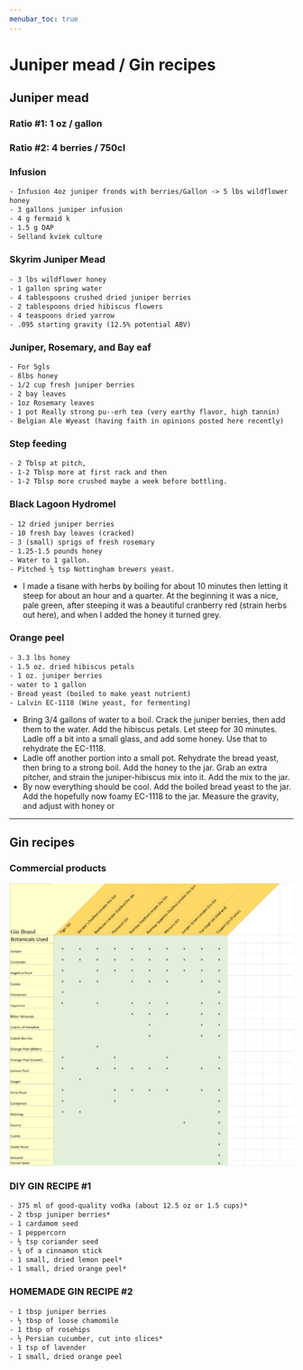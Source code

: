 ```yaml
---
menubar_toc: true
---
```


# Juniper mead / Gin recipes

## Juniper mead 
### Ratio #1: 1 oz / gallon

### Ratio #2: 4 berries / 750cl

### Infusion
    - Infusion 4oz juniper fronds with berries/Gallon -> 5 lbs wildflower honey
    - 3 gallons juniper infusion
    - 4 g fermaid k
    - 1.5 g DAP
    - Selland kviek culture

### Skyrim Juniper Mead
    - 3 lbs wildflower honey
    - 1 gallon spring water
    - 4 tablespoons crushed dried juniper berries
    - 2 tablespoons dried hibiscus flowers
    - 4 teaspoons dried yarrow
    - .095 starting gravity (12.5% potential ABV)

### Juniper, Rosemary, and Bay eaf
    - For 5gls
    - 8lbs honey
    - 1/2 cup fresh juniper berries
    - 2 bay leaves
    - 1oz Rosemary leaves
    - 1 pot Really strong pu--erh tea (very earthy flavor, high tannin)
    - Belgian Ale Wyeast (having faith in opinions posted here recently)

### Step feeding
    - 2 Tblsp at pitch, 
    - 1-2 Tblsp more at first rack and then 
    - 1-2 Tblsp more crushed maybe a week before bottling.

### Black Lagoon Hydromel
    - 12 dried juniper berries
    - 10 fresh bay leaves (cracked)
    - 3 (small) sprigs of fresh rosemary
    - 1.25-1.5 pounds honey
    - Water to 1 gallon.
    - Pitched ½ tsp Nottingham brewers yeast.
- I made a tisane with herbs by boiling for about 10 minutes then letting it steep for about an hour and a quarter. At the beginning it was a nice, pale green, after steeping it was a beautiful cranberry red (strain herbs out here), and when I added the honey it turned grey.

### Orange peel
    - 3.3 lbs honey
    - 1.5 oz. dried hibiscus petals
    - 1 oz. juniper berries
    - water to 1 gallon
    - Bread yeast (boiled to make yeast nutrient)
    - Lalvin EC-1118 (Wine yeast, for fermenting)
- Bring 3/4 gallons of water to a boil. Crack the juniper berries, then add them to the water. Add the hibiscus petals. Let steep for 30 minutes. Ladle off a bit into a small glass, and add some honey. Use that to rehydrate the EC-1118.
- Ladle off another portion into a small pot. Rehydrate the bread yeast, then bring to a strong boil. Add the honey to the jar. Grab an extra pitcher, and strain the juniper-hibiscus mix into it. Add the mix to the jar.
- By now everything should be cool. Add the boiled bread yeast to the jar. Add the hopefully now foamy EC-1118 to the jar. Measure the gravity, and adjust with honey or


---- 

## Gin recipes
### Commercial products
![recipes-1024x1019](Pictures/recipes-1024x1019.png)

### DIY GIN RECIPE #1
    - 375 ml of good-quality vodka (about 12.5 oz or 1.5 cups)*
    - 2 tbsp juniper berries*
    - 1 cardamom seed
    - 1 peppercorn
    - ½ tsp coriander seed
    - ¼ of a cinnamon stick
    - 1 small, dried lemon peel*
    - 1 small, dried orange peel*

### HOMEMADE GIN RECIPE #2
    - 1 tbsp juniper berries
    - ½ tbsp of loose chamomile
    - 1 tbsp of rosehips
    - ½ Persian cucumber, cut into slices*
    - 1 tsp of lavender
    - 1 small, dried orange peel